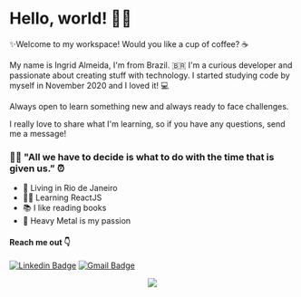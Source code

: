 # Hello, world! 👋✨

✨Welcome to my workspace! Would you like a cup of coffee? ☕

My name is Ingrid Almeida, I'm from Brazil. 🇧🇷 I'm a curious developer and passionate about creating stuff with technology. I started studying code by myself in November 2020 and I loved it! 💻

Always open to learn something new and always ready to face challenges. 

I really love to share what I'm learning, so if you have any questions, send me a message!

### 🧙‍♂️ "All we have to decide is what to do with the time that is given us.” ⏰

- 📍 Living in Rio de Janeiro
- 👨‍💻 Learning ReactJS
- 📚 I like reading books
- 🎵 Heavy Metal is my passion


#### Reach me out 👇

[![Linkedin Badge](https://img.shields.io/badge/-Ingrid%20Almeida-blue?style=flat-square&logo=Linkedin&logoColor=white&link=https://www.linkedin.com/in/ingridsjalmeida-48402b141/)](https://www.linkedin.com/in/ingridsjalmeida/) [![Gmail Badge](https://img.shields.io/badge/-ingridsjalmeida@gmail.com-c14438?style=flat-square&logo=Gmail&logoColor=white&link=mailto:ingridsjalmeida@gmail.com)](mailto:ingridsjalmeida@gmail.com) 

<p align="center">
  <img src="https://media.giphy.com/media/5ihf4yMV81xK/giphy.gif">
</p>

